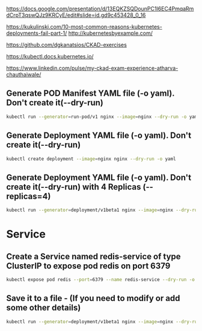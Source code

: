 

https://docs.google.com/presentation/d/13EQKZSQDounPC1I6EC4PmqaRmdCrpT3qswQJz9KRCyE/edit#slide=id.gd9c453428_0_16

https://kukulinski.com/10-most-common-reasons-kubernetes-deployments-fail-part-1/
http://kubernetesbyexample.com/

https://github.com/dgkanatsios/CKAD-exercises

https://kubectl.docs.kubernetes.io/

https://www.linkedin.com/pulse/my-ckad-exam-experience-atharva-chauthaiwale/



## Generate POD Manifest YAML file (-o yaml). Don't create it(--dry-run)

```sh
kubectl run --generator=run-pod/v1 nginx --image=nginx --dry-run -o yaml
```

## Generate Deployment YAML file (-o yaml). Don't create it(--dry-run)

```sh
kubectl create deployment --image=nginx nginx --dry-run -o yaml
```

## Generate Deployment YAML file (-o yaml). Don't create it(--dry-run) with 4 Replicas (--replicas=4)

```sh
kubectl run --generator=deployment/v1beta1 nginx --image=nginx --dry-run --replicas=4 -o yaml
```

# Service

## Create a Service named redis-service of type ClusterIP to expose pod redis on port 6379

```sh
kubectl expose pod redis --port=6379 --name redis-service --dry-run -o yaml
```

## Save it to a file - (If you need to modify or add some other details)

```sh
kubectl run --generator=deployment/v1beta1 nginx --image=nginx --dry-run --replicas=4 -o yaml > nginx-deployment.yaml
```
